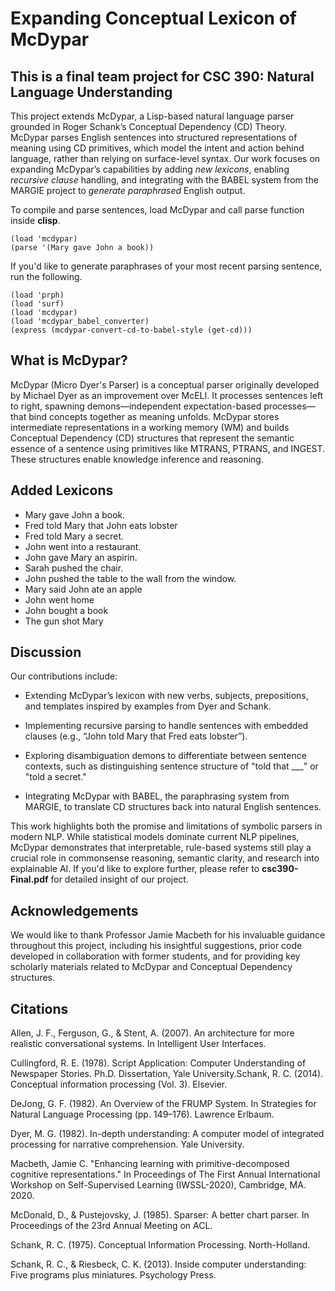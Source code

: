 # Expanding Conceptual Lexicon of McDypar
## This is a final team project for CSC 390: Natural Language Understanding

This project extends McDypar, a Lisp-based natural language parser grounded in Roger Schank’s Conceptual Dependency (CD) Theory. McDypar parses English sentences into structured representations of meaning using CD primitives, which model the intent and action behind language, rather than relying on surface-level syntax. Our work focuses on expanding McDypar’s capabilities by adding *new lexicons*, enabling *recursive clause* handling, and integrating with the BABEL system from the MARGIE project to *generate paraphrased* English output.

To compile and parse sentences, load McDypar and call parse function inside **clisp**.
```
(load 'mcdypar)
(parse '(Mary gave John a book))
```
If you'd like to generate paraphrases of your most recent parsing sentence, run the following.
```
(load 'prph)
(load 'surf)
(load 'mcdypar)
(load 'mcdypar_babel_converter)
(express (mcdypar-convert-cd-to-babel-style (get-cd)))
```

## What is McDypar?
McDypar (Micro Dyer's Parser) is a conceptual parser originally developed by Michael Dyer as an improvement over McELI. It processes sentences left to right, spawning demons—independent expectation-based processes—that bind concepts together as meaning unfolds. McDypar stores intermediate representations in a working memory (WM) and builds Conceptual Dependency (CD) structures that represent the semantic essence of a sentence using primitives like MTRANS, PTRANS, and INGEST. These structures enable knowledge inference and reasoning.

## Added Lexicons
- Mary gave John a book.
- Fred told Mary that John eats lobster
- Fred told Mary a secret.
- John went into a restaurant.
- John gave Mary an aspirin.
- Sarah pushed the chair.
- John pushed the table to the wall from the window.
- Mary said John ate an apple
- John went home
- John bought a book
- The gun shot Mary 

## Discussion
Our contributions include:

- Extending McDypar’s lexicon with new verbs, subjects, prepositions, and templates inspired by examples from Dyer and Schank.

- Implementing recursive parsing to handle sentences with embedded clauses (e.g., “John told Mary that Fred eats lobster”).

- Exploring disambiguation demons to differentiate between sentence contexts, such as distinguishing sentence structure of "told that ___" or "told a secret."
  
- Integrating McDypar with BABEL, the paraphrasing system from MARGIE, to translate CD structures back into natural English sentences.

This work highlights both the promise and limitations of symbolic parsers in modern NLP. While statistical models dominate current NLP pipelines, McDypar demonstrates that interpretable, rule-based systems still play a crucial role in commonsense reasoning, semantic clarity, and research into explainable AI. If you'd like to explore further, please refer to **csc390-Final.pdf** for detailed insight of our project.

## Acknowledgements
We would like to thank Professor Jamie Macbeth for his invaluable guidance throughout this project, including his insightful suggestions, prior code developed in collaboration with former students, and for providing key scholarly materials related to McDypar and Conceptual Dependency structures.

## Citations
Allen, J. F., Ferguson, G., & Stent, A. (2007). An architecture for more realistic conversational systems. In Intelligent User Interfaces.

Cullingford, R. E. (1978). Script Application: Computer Understanding of Newspaper Stories. Ph.D. Dissertation, Yale University.Schank, R. C. (2014). Conceptual information processing (Vol. 3). Elsevier.

DeJong, G. F. (1982). An Overview of the FRUMP System. In Strategies for Natural Language Processing (pp. 149–176). Lawrence Erlbaum.

Dyer, M. G. (1982). In-depth understanding: A computer model of integrated processing for narrative comprehension. Yale University.

Macbeth, Jamie C. "Enhancing learning with primitive-decomposed cognitive representations." In Proceedings of The First Annual International Workshop on Self-Supervised Learning (IWSSL-2020), Cambridge, MA. 2020.

McDonald, D., & Pustejovsky, J. (1985). Sparser: A better chart parser. In Proceedings of the 23rd Annual Meeting on ACL.

Schank, R. C. (1975). Conceptual Information Processing. North-Holland.

Schank, R. C., & Riesbeck, C. K. (2013). Inside computer understanding: Five programs plus miniatures. Psychology Press.
